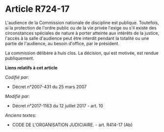 # Article R724-17

L'audience de la Commission nationale de discipline est publique. Toutefois, si la protection de l'ordre public ou de la vie
privée l'exige ou s'il existe des circonstances spéciales de nature à porter atteinte aux intérêts de la justice, l'accès à
la salle d'audience peut être interdit pendant la totalité ou une partie de l'audience, au besoin d'office, par le président.

La commission délibère à huis clos. La décision, qui est motivée, est rendue publiquement.

**Liens relatifs à cet article**

_Codifié par_:

  - Décret n°2007-431 du 25 mars 2007

_Modifié par_:

  - Décret n°2017-1163 du 12 juillet 2017 - art. 10

_Anciens textes_:

  - CODE DE L'ORGANISATION JUDICIAIRE. - art. R414-17 (Ab)
